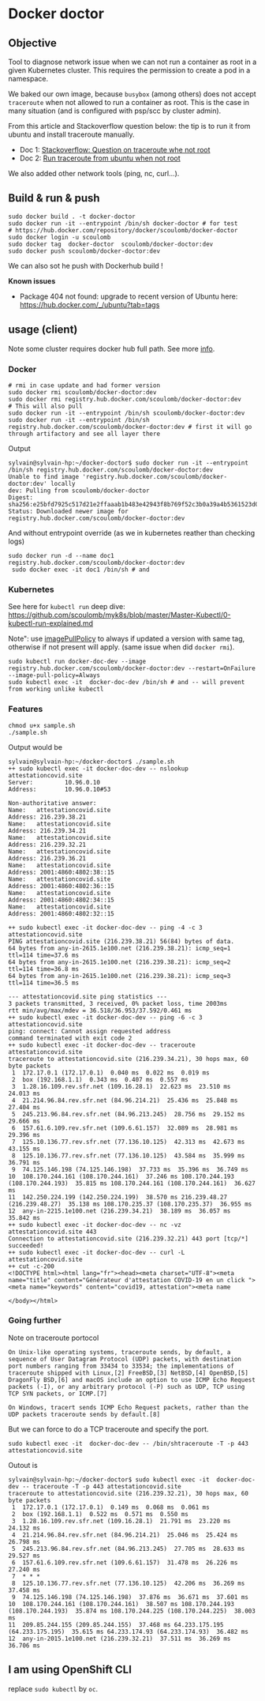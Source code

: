 # Docker doctor

## Objective

Tool to diagnose network issue when we can not run a container as root in a given Kubernetes cluster.
This requires the permission to create a pod in a namespace.

We baked our own image, because `busybox` (among others) does not accept `traceroute` when not allowed to run a container as root.
This is the case  in many situation (and is configured with psp/scc by cluster admin).

From this article and Stackoverflow question below: the tip is to run it from ubuntu and install traceroute manually.
- Doc 1: [Stackoverflow: Question on traceroute whe not root](https://stackoverflow.com/questions/61043365/operation-not-permitted-when-performing-a-traceroute-from-a-container-deployed-i/61396011?noredirect=1#comment108753492_61396011)
- Doc 2: [Run traceroute from ubuntu when not root](https://github.com/scoulomb/myk8s/blob/master/Security/0-capabilities-bis-part1-basic.md#side-note-based-on-so-answer)

We also added other network tools (ping, nc, curl...).

## Build & run & push

<!--
````shell script
ssh <somewhere-where-can-build-without-signature-issue> # HP
git clone/pull
````
-->

````shell script
sudo docker build . -t docker-doctor
sudo docker run -it --entrypoint /bin/sh docker-doctor # for test
# https://hub.docker.com/repository/docker/scoulomb/docker-doctor
sudo docker login -u scoulomb
sudo docker tag  docker-doctor  scoulomb/docker-doctor:dev
sudo docker push scoulomb/docker-doctor:dev
````

We can also sot he push with Dockerhub build !

**Known issues** 

- Package 404 not found: upgrade to recent version of Ubuntu here: https://hub.docker.com/_/ubuntu?tab=tags


## usage (client) 


Note some cluster requires docker hub full path.
See more [info](https://stackoverflow.com/questions/34198392/docker-official-registry-docker-hub-url).

### Docker

````shell script
# rmi in case update and had former version
sudo docker rmi scoulomb/docker-doctor:dev
sudo docker rmi registry.hub.docker.com/scoulomb/docker-doctor:dev
# This will also pull
sudo docker run -it --entrypoint /bin/sh scoulomb/docker-doctor:dev
sudo docker run -it --entrypoint /bin/sh registry.hub.docker.com/scoulomb/docker-doctor:dev # first it will go through artifactory and see all layer there
````

Output

````shell script
sylvain@sylvain-hp:~/docker-doctor$ sudo docker run -it --entrypoint /bin/sh registry.hub.docker.com/scoulomb/docker-doctor:dev
Unable to find image 'registry.hub.docker.com/scoulomb/docker-doctor:dev' locally
dev: Pulling from scoulomb/docker-doctor
Digest: sha256:e25bfd7925c517d21e2ffaaab1b483e42943f8b769f52c3b0a39a4b5361523d0
Status: Downloaded newer image for registry.hub.docker.com/scoulomb/docker-doctor:dev
````

And without entrypoint override (as we in kubernetes reather than checking logs)

````shell script
sudo docker run -d --name doc1 registry.hub.docker.com/scoulomb/docker-doctor:dev
 sudo docker exec -it doc1 /bin/sh # and 
````

### Kubernetes

See here for `kubectl run` deep dive: https://github.com/scoulomb/myk8s/blob/master/Master-Kubectl/0-kubectl-run-explained.md

Note": use [imagePullPolicy](https://kubernetes.io/docs/concepts/containers/images/) to always if updated a version with same tag, otherwise if not present will apply.
(same issue when did ``docker rmi``).

````shell script
sudo kubectl run docker-doc-dev --image registry.hub.docker.com/scoulomb/docker-doctor:dev --restart=OnFailure --image-pull-policy=Always
sudo kubectl exec -it  docker-doc-dev /bin/sh # and -- will prevent from working unlike kubectl
````

### Features

````shell script
chmod u+x sample.sh
./sample.sh
````

Output would be 

````shell script
sylvain@sylvain-hp:~/docker-doctor$ ./sample.sh
++ sudo kubectl exec -it docker-doc-dev -- nslookup attestationcovid.site
Server:         10.96.0.10
Address:        10.96.0.10#53

Non-authoritative answer:
Name:   attestationcovid.site
Address: 216.239.38.21
Name:   attestationcovid.site
Address: 216.239.34.21
Name:   attestationcovid.site
Address: 216.239.32.21
Name:   attestationcovid.site
Address: 216.239.36.21
Name:   attestationcovid.site
Address: 2001:4860:4802:38::15
Name:   attestationcovid.site
Address: 2001:4860:4802:36::15
Name:   attestationcovid.site
Address: 2001:4860:4802:34::15
Name:   attestationcovid.site
Address: 2001:4860:4802:32::15

++ sudo kubectl exec -it docker-doc-dev -- ping -4 -c 3 attestationcovid.site
PING attestationcovid.site (216.239.38.21) 56(84) bytes of data.
64 bytes from any-in-2615.1e100.net (216.239.38.21): icmp_seq=1 ttl=114 time=37.6 ms
64 bytes from any-in-2615.1e100.net (216.239.38.21): icmp_seq=2 ttl=114 time=36.8 ms
64 bytes from any-in-2615.1e100.net (216.239.38.21): icmp_seq=3 ttl=114 time=36.5 ms

--- attestationcovid.site ping statistics ---
3 packets transmitted, 3 received, 0% packet loss, time 2003ms
rtt min/avg/max/mdev = 36.518/36.953/37.592/0.461 ms
++ sudo kubectl exec -it docker-doc-dev -- ping -6 -c 3 attestationcovid.site
ping: connect: Cannot assign requested address
command terminated with exit code 2
++ sudo kubectl exec -it docker-doc-dev -- traceroute attestationcovid.site
traceroute to attestationcovid.site (216.239.34.21), 30 hops max, 60 byte packets
 1  172.17.0.1 (172.17.0.1)  0.040 ms  0.022 ms  0.019 ms
 2  box (192.168.1.1)  0.343 ms  0.407 ms  0.557 ms
 3  1.28.16.109.rev.sfr.net (109.16.28.1)  22.623 ms  23.510 ms  24.013 ms
 4  21.214.96.84.rev.sfr.net (84.96.214.21)  25.436 ms  25.848 ms  27.404 ms
 5  245.213.96.84.rev.sfr.net (84.96.213.245)  28.756 ms  29.152 ms  29.666 ms
 6  157.61.6.109.rev.sfr.net (109.6.61.157)  32.089 ms  28.981 ms  29.396 ms
 7  125.10.136.77.rev.sfr.net (77.136.10.125)  42.313 ms  42.673 ms  43.155 ms
 8  125.10.136.77.rev.sfr.net (77.136.10.125)  43.584 ms  35.999 ms  36.791 ms
 9  74.125.146.198 (74.125.146.198)  37.733 ms  35.396 ms  36.749 ms
10  108.170.244.161 (108.170.244.161)  37.246 ms 108.170.244.193 (108.170.244.193)  35.815 ms 108.170.244.161 (108.170.244.161)  36.627 ms
11  142.250.224.199 (142.250.224.199)  38.570 ms 216.239.48.27 (216.239.48.27)  35.138 ms 108.170.235.37 (108.170.235.37)  36.955 ms
12  any-in-2215.1e100.net (216.239.34.21)  38.189 ms  36.057 ms  35.842 ms
++ sudo kubectl exec -it docker-doc-dev -- nc -vz attestationcovid.site 443
Connection to attestationcovid.site (216.239.32.21) 443 port [tcp/*] succeeded!
++ sudo kubectl exec -it docker-doc-dev -- curl -L attestationcovid.site
++ cut -c-200
<!DOCTYPE html><html lang="fr"><head><meta charset="UTF-8"><meta name="title" content="Générateur d'attestation COVID-19 en un click "><meta name="keywords" content="covid19, attestation"><meta name
                                                                                                                                                                                                      </body></html>
````


### Going further 


Note on traceroute portocol 

````shell script
On Unix-like operating systems, traceroute sends, by default, a sequence of User Datagram Protocol (UDP) packets, with destination port numbers ranging from 33434 to 33534; the implementations of traceroute shipped with Linux,[2] FreeBSD,[3] NetBSD,[4] OpenBSD,[5] DragonFly BSD,[6] and macOS include an option to use ICMP Echo Request packets (-I), or any arbitrary protocol (-P) such as UDP, TCP using TCP SYN packets, or ICMP.[7]

On Windows, tracert sends ICMP Echo Request packets, rather than the UDP packets traceroute sends by default.[8]
````


But we can  force to do a TCP traceroute and specify the port.


````buildoutcfg
sudo kubectl exec -it  docker-doc-dev -- /bin/shtraceroute -T -p 443 attestationcovid.site
````

Outout is 

````shell script
sylvain@sylvain-hp:~/docker-doctor$ sudo kubectl exec -it  docker-doc-dev -- traceroute -T -p 443 attestationcovid.site
traceroute to attestationcovid.site (216.239.32.21), 30 hops max, 60 byte packets
 1  172.17.0.1 (172.17.0.1)  0.149 ms  0.068 ms  0.061 ms
 2  box (192.168.1.1)  0.522 ms  0.571 ms  0.550 ms
 3  1.28.16.109.rev.sfr.net (109.16.28.1)  21.791 ms  23.220 ms  24.132 ms
 4  21.214.96.84.rev.sfr.net (84.96.214.21)  25.046 ms  25.424 ms  26.798 ms
 5  245.213.96.84.rev.sfr.net (84.96.213.245)  27.705 ms  28.633 ms  29.527 ms
 6  157.61.6.109.rev.sfr.net (109.6.61.157)  31.478 ms  26.226 ms  27.240 ms
 7  * * *
 8  125.10.136.77.rev.sfr.net (77.136.10.125)  42.206 ms  36.269 ms  37.458 ms
 9  74.125.146.198 (74.125.146.198)  37.876 ms  36.671 ms  37.601 ms
10  108.170.244.161 (108.170.244.161)  38.507 ms 108.170.244.193 (108.170.244.193)  35.874 ms 108.170.244.225 (108.170.244.225)  38.003 ms
11  209.85.244.155 (209.85.244.155)  37.468 ms 64.233.175.195 (64.233.175.195)  35.615 ms 64.233.174.93 (64.233.174.93)  36.482 ms
12  any-in-2015.1e100.net (216.239.32.21)  37.511 ms  36.269 ms  36.706 ms
````

## I am using OpenShift CLI

replace `sudo kubectl` by `oc`.
 
 <!-- sudo kubectl here is with ssh to ubuntu, not minikube -->